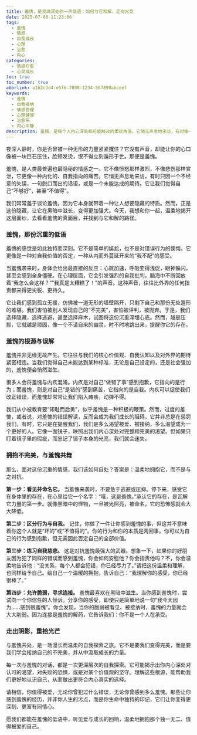 ```yaml
---
title: 羞愧，是灵魂深处的一声低语：如何与它和解，走向光亮
date: 2025-07-06 11:23:06
tags:
  - 羞愧
  - 情感
  - 自我成长
  - 心理
  - 治愈
  - 内心
categories:
  - 情感疗愈
  - 心灵成长
toc: true
toc_number: true
abbrlink: a1b2c3d4-e5f6-7890-1234-567890abcdef
keywords:
  - 羞愧
  - 自我接纳
  - 情感管理
  - 心理健康
  - 治愈系
  - 内心平静
description: 羞愧，是每个人内心深处都可能触及的柔软角落。它悄无声息地来访，有时像一道无形的枷锁，将我们困在自我批判的牢笼。但这份沉重并非没有意义，它或许是灵魂在低语，提醒我们去看见、去理解、去温柔拥抱那个不完美的自己。本文将带你深入探索羞愧的本质，学习如何与这份复杂的情感共处，最终走向自我接纳与内心的平静。
---
```


夜深人静时，你是否曾被一种无形的力量紧紧攫住？它没有声音，却能让你的心口像被一块巨石压住，脸颊发烫，恨不得立刻遁形于世。那便是羞愧。

羞愧，是人类最普遍也最隐秘的情感之一。它不像愤怒那样激烈，不像悲伤那样宣泄，它更像一种内化的、自我指向的痛苦。它悄无声息地来访，有时只因一个不经意的失误，一句脱口而出的话语，或是一个未能达成的期待。它让我们觉得自己“不够好”，甚至“不值得”。

我们常常羞于谈论羞愧，因为它本身就带着一种让人想要隐藏的特质。然而，正是这份隐藏，让它在黑暗中滋长，变得更加强大。今天，我想和你一起，温柔地揭开这层面纱，去看看羞愧的真面目，并找到与它和解的路径。

### 羞愧，那份沉重的低语

羞愧的感觉是如此独特而深刻。它不是简单的尴尬，也不是对错误行为的懊悔。它更像是一种对自我价值的否定，一种从内而外蔓延开来的“我不配”的感受。

当羞愧袭来时，身体会给出最直接的反应：心跳加速，呼吸变得浅促，眼神躲闪，甚至会感到全身僵硬。在心理层面，它会引发强烈的自我批判，脑海中不断回放着“我怎么会这样？”“我真是太糟糕了！”的声音。这种声音，往往比外界的任何指责都来得更尖锐、更持久。

它让我们感到孤立无援，仿佛被一道无形的墙壁隔开，只剩下自己和那份无处遁形的难堪。我们害怕被别人发现自己的“不完美”，害怕被评判，被抛弃。于是，我们选择隐藏，选择逃避，甚至选择麻木，试图将这份沉重深埋心底。然而，越是压抑，它就越是顽固，像一个不请自来的幽灵，时不时地跳出来，提醒你它的存在。

### 羞愧的根源与误解

羞愧并非无缘无故产生。它往往与我们的核心价值观、自我认知以及对外界的期待紧密相连。当我们觉得自己未能达到某种标准，无论是自己设定的，还是社会强加的，羞愧便会悄然滋生。

很多人会将羞愧与内疚混淆。内疚是对自己“做错了事”感到抱歉，它指向的是行为；而羞愧，则是对自己“是错的”感到痛苦，它指向的是自我。内疚可以促使我们改正错误，而羞愧却常常让我们陷入瘫痪，动弹不得。

我们从小被教育要“知耻而后勇”，似乎羞愧是一种积极的鞭策。然而，过度的羞愧，或者说，对羞愧的错误解读，反而会成为我们成长的阻碍。它并非总是在惩罚我们，有时，它只是在提醒我们，我们是多么渴望被爱、被接纳，多么渴望成为一个更好的人。它像一面镜子，映照出我们内心深处对完整和完美的渴望。但如果只盯着镜子里的瑕疵，而忘记了镜子本身的光亮，我们就会迷失。

### 拥抱不完美，与羞愧共舞

那么，面对这份沉重的情感，我们该如何自处？答案是：温柔地拥抱它，而不是与之对抗。

**第一步：看见并命名它。** 当羞愧来袭时，不要急于逃避或压抑。停下来，感受它在身体里的存在，在心里给它一个名字：“哦，这是羞愧。”承认它的存在，是瓦解它力量的第一步。就像黑暗中的怪物，一旦被光照亮，被命名，它的恐怖感就会大大降低。

**第二步：区分行为与自我。** 记住，你做了一件让你感到羞愧的事，但这并不意味着你这个人就是“坏的”或“不值得的”。你的行为和你的本质是两回事。你可以为自己的行为感到抱歉，但无需因此否定自己的全部价值。

**第三步：练习自我慈悲。** 这是对抗羞愧最强大的武器。想象一下，如果你的好朋友因为犯了同样的错误而感到羞愧，你会如何安慰他？你会指责他吗？不，你会温柔地告诉他：“没关系，每个人都会犯错，你已经尽力了。”请把这份温柔和理解，也同样给予自己。给自己一个温暖的拥抱，告诉自己：“我理解你的感受，你已经很棒了。”

**第四步：允许脆弱，寻求连接。** 羞愧最喜欢在黑暗中滋生。当你感到羞愧时，尝试向一个你信任的人倾诉。分享你的感受，即使只是简单地说一句“我今天因为……感到很羞愧”。你会发现，当你的脆弱被看见、被接纳时，羞愧的力量就会大大削弱。因为连接是羞愧的解药，它告诉我们：你不是一个人在承受。

### 走出阴影，重拾光芒

与羞愧共处，是一场漫长而温柔的自我探索之旅。它不是要我们变得完美，而是要我们学会接纳自己的不完美，并从中汲取成长的力量。

每一次与羞愧的对话，都是一次更深层次的自我探索。它可能揭示出你内心深处对认可的渴望，对失败的恐惧，或是对某个价值观的坚守。理解这些根源，能帮助我们更好地认识自己，从而做出更符合内心真实的选择。

请相信，你值得被爱，无论你曾犯过什么错误，无论你曾感到多么羞愧。那些让你感到羞愧的经历，并非你人生的污点，而是你生命中独特的印记，它们让你变得更深刻、更富有同情心。

愿我们都能在羞愧的低语中，听见爱与成长的回响，温柔地拥抱那个独一无二、值得被爱的自己。